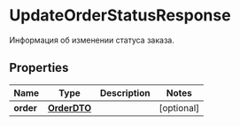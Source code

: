 

# UpdateOrderStatusResponse

Информация об изменении статуса заказа.

## Properties

| Name | Type | Description | Notes |
|------------ | ------------- | ------------- | -------------|
|**order** | [**OrderDTO**](OrderDTO.md) |  |  [optional] |



